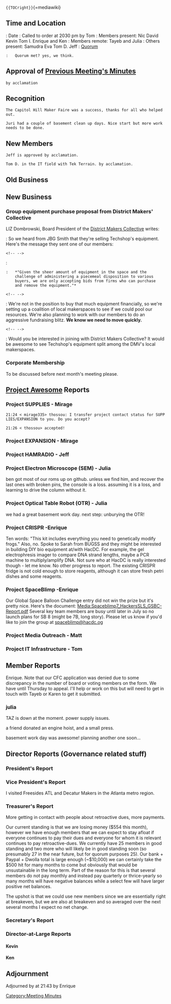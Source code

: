 `{{TOCright}}`{=mediawiki}

## Time and Location

:   Date
:   Called to order at 2030 pm by Tom
:   Members present: Nic David Kevin Tom I. Enrique and Ken
:   Members remote: Tayeb and Julia
:   Others present: Samudra Eva Tom D. Jeff
:   [Quorum](Quorum)

    :   Quorum met? yes, we think.

## Approval of [Previous Meeting's Minutes](Regular_Member_Meeting_2018_05_08)

`by acclamation`

## Recognition

`The Capitol Hill Maker Faire was a success, thanks for all who helped out.`

`Juri had a couple of basement clean up days. Nice start but more work needs to be done.`

## New Members

`Jeff is approved by acclamation.`

`Tom D. in the IT field with Tek Terrain. by acclamation.`

## Old Business

## New Business

### Group equipment purchase proposal from District Makers' Collective

LIZ Dombrowski, Board President of the [District Makers
Collective](http://www.districtmakerscollective.org/) writes:

:   So we heard from JBG Smith that they're selling Techshop's
    equipment. Here's the message they sent one of our members:

```{=html}
<!-- -->
```

:   

    :   *"Given the sheer amount of equipment in the space and the
        challenge of administering a piecemeal disposition to various
        buyers, we are only accepting bids from firms who can purchase
        and remove the equipment."*

```{=html}
<!-- -->
```

:   We're not in the position to buy that much equipment financially, so
    we're setting up a coalition of local makerspaces to see if we could
    pool our resources. We're also planning to work with our members to
    do an aggressive fundraising blitz. **We know we need to move
    quickly.**

```{=html}
<!-- -->
```

:   Would you be interested in joining with District Makers Collective?
    It would be awesome to see Techshop's equipment split among the
    DMV's local makerspaces.

### Corporate Membership

To be discussed before next month's meeting please.

## [Project Awesome](:Category:Project_Awesome) Reports

### Project SUPPLIES - Mirage

`21:24 < mirage335> thossou: I transfer project contact status for SUPPLIES/EXPANSION to you. Do you accept?`

`21:26 < thossou> accepted!`

### Project EXPANSION - Mirage

### Project HAMRADIO - Jeff

### Project Electron Microscope (SEM) - Julia

ben got most of our roms up on github. unless we find him, and recover
the last ones with broken pins, the console is a loss. assuming it is a
loss, and learning to drive the column without it.

### Project Optical Table Robot (OTR) - Julia

we had a great basement work day. next step: unburying the OTR!

### Project CRISPR -Enrique

Ten words: "This kit includes everything you need to genetically modify
frogs." Also, no. Spoke to Sarah from BUGSS and they might be interested
in building DIY bio equipment at/with HacDC. For example, the gel
electrophresis imager to compare DNA strand lengths, maybe a PCR machine
to multiply/amplify DNA. Not sure who at HacDC is really interested
though - let me know. No other progress to report. The existing CRISPR
fridge is not cold enough to store reagents, although it can store fresh
petri dishes and some reagents.

### Project SpaceBlimp -Enrique

Our Global Space Balloon Challenge entry did not win the prize but it's
pretty nice. Here's the document:
[Media:Spaceblimp7_HackersSLS_GSBC-Report.pdf](Media:Spaceblimp7_HackersSLS_GSBC-Report.pdf)
Several key team members are busy until later in July so no launch plans
for SB 8 (might be 7B, long story). Please let us know if you'd like to
join the group at spaceblimp@hacdc.og

### Project Media Outreach - Matt

### Project IT Infrastructure - Tom

## Member Reports

Enrique. Note that our CFC application was denied due to some
discrepancy in the number of board or voting members on the form. We
have until Thursday to appeal. I'll help or work on this but will need
to get in touch with Tayeb or Karen to get it submitted.

### julia

TAZ is down at the moment. power supply issues.

a friend donated an engine hoist, and a small press.

basement work day was awesome! planning another one soon...

## Director Reports (Governance related stuff)

### President's Report

### Vice President's Report

I visited Freesides ATL and Decatur Makers in the Atlanta metro region.

### Treasurer's Report

More getting in contact with people about retroactive dues, more
payments.

Our current standing is that we are losing money (\$554 this month),
however we have enough members that we can expect to stay afloat if
everyone continues to pay their dues and everyone for whom it is
relevant continues to pay retroactive-dues. We currently have 25 members
in good standing and two more who will likely be in good standing soon
(so presumably 27 in the near future, but for quorum purposes 25). Our
bank + Paypal + Dwolla total is large enough (\~\$10,000) we can
certainly take the \$500 hit for many months to come but obviously that
would be unsustainable in the long term. Part of the reason for this is
that several members do not pay monthly and instead pay quarterly or
thrice-yearly so many months will have negative balances while a select
few will have larger positive net balances.

The upshot is that we could use new members since we are essentially
right at breakeven, but we are also at breakeven and so averaged over
the next several months I expect no net change.

### Secretary's Report

### Director-at-Large Reports

#### Kevin

#### Ken

## Adjournment

Adjourned by at 21:43 by Enrique

[Category:Meeting Minutes](Category:Meeting_Minutes)
